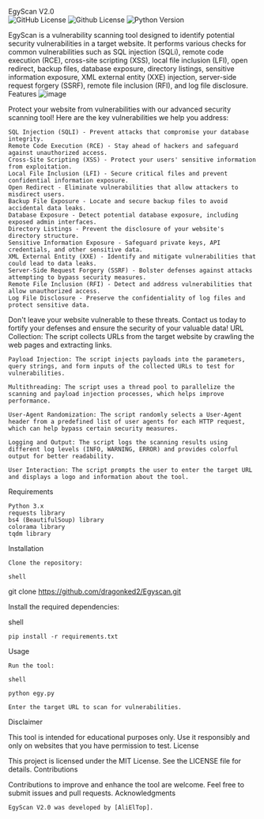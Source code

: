 EgyScan V2.0
<br>
![GitHub License](https://img.shields.io/badge/license-MIT-blue.svg)
![Github License](https://img.shields.io/badge/license-GPLv3-blue.svg)
![Python Version](https://img.shields.io/badge/python-3.x-blue.svg)
<p align="center">

EgyScan is a vulnerability scanning tool designed to identify potential security vulnerabilities in a target website. It performs various checks for common vulnerabilities such as SQL injection (SQLi), remote code execution (RCE), cross-site scripting (XSS), local file inclusion (LFI), open redirect, backup files, database exposure, directory listings, sensitive information exposure, XML external entity (XXE) injection, server-side request forgery (SSRF), remote file inclusion (RFI), and log file disclosure.
Features
![image](https://github.com/dragonked2/Egyscan/assets/66541902/45269369-e284-4006-8fcd-d8dd0e0cfdae)


Protect your website from vulnerabilities with our advanced security scanning tool! Here are the key vulnerabilities we help you address:

    SQL Injection (SQLI) - Prevent attacks that compromise your database integrity.
    Remote Code Execution (RCE) - Stay ahead of hackers and safeguard against unauthorized access.
    Cross-Site Scripting (XSS) - Protect your users' sensitive information from exploitation.
    Local File Inclusion (LFI) - Secure critical files and prevent confidential information exposure.
    Open Redirect - Eliminate vulnerabilities that allow attackers to misdirect users.
    Backup File Exposure - Locate and secure backup files to avoid accidental data leaks.
    Database Exposure - Detect potential database exposure, including exposed admin interfaces.
    Directory Listings - Prevent the disclosure of your website's directory structure.
    Sensitive Information Exposure - Safeguard private keys, API credentials, and other sensitive data.
    XML External Entity (XXE) - Identify and mitigate vulnerabilities that could lead to data leaks.
    Server-Side Request Forgery (SSRF) - Bolster defenses against attacks attempting to bypass security measures.
    Remote File Inclusion (RFI) - Detect and address vulnerabilities that allow unauthorized access.
    Log File Disclosure - Preserve the confidentiality of log files and protect sensitive data.

Don't leave your website vulnerable to these threats. Contact us today to fortify your defenses and ensure the security of your valuable data!
    URL Collection: The script collects URLs from the target website by crawling the web pages and extracting links.

    Payload Injection: The script injects payloads into the parameters, query strings, and form inputs of the collected URLs to test for vulnerabilities.

    Multithreading: The script uses a thread pool to parallelize the scanning and payload injection processes, which helps improve performance.

    User-Agent Randomization: The script randomly selects a User-Agent header from a predefined list of user agents for each HTTP request, which can help bypass certain security measures.

    Logging and Output: The script logs the scanning results using different log levels (INFO, WARNING, ERROR) and provides colorful output for better readability.

    User Interaction: The script prompts the user to enter the target URL and displays a logo and information about the tool.

Requirements

    Python 3.x
    requests library
    bs4 (BeautifulSoup) library
    colorama library
    tqdm library

Installation

    Clone the repository:

    shell

git clone https://github.com/dragonked2/Egyscan.git

Install the required dependencies:

shell

    pip install -r requirements.txt

Usage

    Run the tool:

    shell

    python egy.py

    Enter the target URL to scan for vulnerabilities.

Disclaimer

This tool is intended for educational purposes only. Use it responsibly and only on websites that you have permission to test.
License

This project is licensed under the MIT License. See the LICENSE file for details.
Contributions

Contributions to improve and enhance the tool are welcome. Feel free to submit issues and pull requests.
Acknowledgments

    EgyScan V2.0 was developed by [AliElTop].
